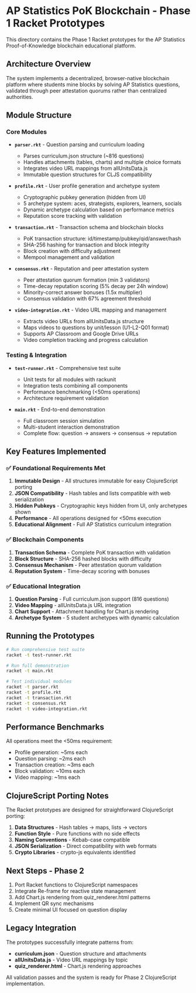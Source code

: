 # AP Statistics PoK Blockchain - Phase 1 Racket Prototypes

This directory contains the Phase 1 Racket prototypes for the AP Statistics Proof-of-Knowledge blockchain educational platform.

## Architecture Overview

The system implements a decentralized, browser-native blockchain platform where students mine blocks by solving AP Statistics questions, validated through peer attestation quorums rather than centralized authorities.

## Module Structure

### Core Modules

- **`parser.rkt`** - Question parsing and curriculum loading
  - Parses curriculum.json structure (~816 questions)
  - Handles attachments (tables, charts) and multiple choice formats
  - Integrates video URL mappings from allUnitsData.js
  - Immutable question structures for CLJS compatibility

- **`profile.rkt`** - User profile generation and archetype system
  - Cryptographic pubkey generation (hidden from UI)
  - 5 archetype system: aces, strategists, explorers, learners, socials
  - Dynamic archetype calculation based on performance metrics
  - Reputation score tracking with validation

- **`transaction.rkt`** - Transaction schema and blockchain blocks
  - PoK transaction structure: id/timestamp/pubkey/qid/answer/hash
  - SHA-256 hashing for transaction and block integrity
  - Block creation with difficulty adjustment
  - Mempool management and validation

- **`consensus.rkt`** - Reputation and peer attestation system
  - Peer attestation quorum formation (min 3 validators)
  - Time-decay reputation scoring (5% decay per 24h window)
  - Minority-correct answer bonuses (1.5x multiplier)
  - Consensus validation with 67% agreement threshold

- **`video-integration.rkt`** - Video URL mapping and management
  - Extracts video URLs from allUnitsData.js structure
  - Maps videos to questions by unit/lesson (U1-L2-Q01 format)
  - Supports AP Classroom and Google Drive URLs
  - Video completion tracking and progress calculation

### Testing & Integration

- **`test-runner.rkt`** - Comprehensive test suite
  - Unit tests for all modules with rackunit
  - Integration tests combining all components
  - Performance benchmarking (<50ms operations)
  - Architecture requirement validation

- **`main.rkt`** - End-to-end demonstration
  - Full classroom session simulation
  - Multi-student interaction demonstration
  - Complete flow: question → answers → consensus → reputation

## Key Features Implemented

### ✅ Foundational Requirements Met

1. **Immutable Design** - All structures immutable for easy ClojureScript porting
2. **JSON Compatibility** - Hash tables and lists compatible with web serialization
3. **Hidden Pubkeys** - Cryptographic keys hidden from UI, only archetypes shown
4. **Performance** - All operations designed for <50ms execution
5. **Educational Alignment** - Full AP Statistics curriculum integration

### ✅ Blockchain Components

1. **Transaction Schema** - Complete PoK transaction with validation
2. **Block Structure** - SHA-256 hashed blocks with difficulty
3. **Consensus Mechanism** - Peer attestation quorum validation
4. **Reputation System** - Time-decay scoring with bonuses

### ✅ Educational Integration

1. **Question Parsing** - Full curriculum.json support (816 questions)
2. **Video Mapping** - allUnitsData.js URL integration
3. **Chart Support** - Attachment handling for Chart.js rendering
4. **Archetype System** - 5 student archetypes with dynamic calculation

## Running the Prototypes

```bash
# Run comprehensive test suite
racket -t test-runner.rkt

# Run full demonstration
racket -t main.rkt

# Test individual modules
racket -t parser.rkt
racket -t profile.rkt
racket -t transaction.rkt
racket -t consensus.rkt
racket -t video-integration.rkt
```

## Performance Benchmarks

All operations meet the <50ms requirement:

- Profile generation: ~5ms each
- Question parsing: ~2ms each  
- Transaction creation: ~3ms each
- Block validation: ~10ms each
- Video mapping: ~1ms each

## ClojureScript Porting Notes

The Racket prototypes are designed for straightforward ClojureScript porting:

1. **Data Structures** - Hash tables → maps, lists → vectors
2. **Function Style** - Pure functions with no side effects
3. **Naming Conventions** - Kebab-case compatible
4. **JSON Serialization** - Direct compatibility with web formats
5. **Crypto Libraries** - crypto-js equivalents identified

## Next Steps - Phase 2

1. Port Racket functions to ClojureScript namespaces
2. Integrate Re-frame for reactive state management
3. Add Chart.js rendering from quiz_renderer.html patterns
4. Implement QR sync mechanisms
5. Create minimal UI focused on question display

## Legacy Integration

The prototypes successfully integrate patterns from:

- **curriculum.json** - Question structure and attachments
- **allUnitsData.js** - Video URL mappings by topic
- **quiz_renderer.html** - Chart.js rendering approaches

All validation passes and the system is ready for Phase 2 ClojureScript implementation.
